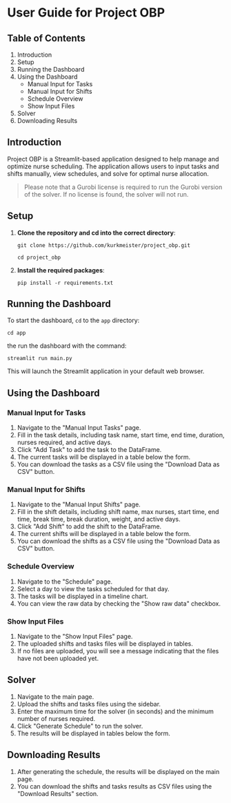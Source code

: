 # User Guide for Project OBP

## Table of Contents
1. Introduction
2. Setup
3. Running the Dashboard
4. Using the Dashboard
    - Manual Input for Tasks
    - Manual Input for Shifts
    - Schedule Overview
    - Show Input Files
5. Solver
6. Downloading Results

## Introduction
Project OBP is a Streamlit-based application designed to help manage and optimize nurse scheduling. The application allows users to input tasks and shifts manually, view schedules, and solve for optimal nurse allocation.

> Please note that a Gurobi license is required to run the Gurobi version of the solver. If no license is found, the solver will not run.

## Setup
1. **Clone the repository and cd into the correct directory**:
    ```
    git clone https://github.com/kurkmeister/project_obp.git
    ```
    ```
    cd project_obp
    ```

2. **Install the required packages**:
    ```
    pip install -r requirements.txt
    ```

## Running the Dashboard
To start the dashboard, `cd` to the `app` directory: 
```
cd app
```

the run the dashboard with the command:
```
streamlit run main.py
```
This will launch the Streamlit application in your default web browser.

## Using the Dashboard

### Manual Input for Tasks
1. Navigate to the "Manual Input Tasks" page.
2. Fill in the task details, including task name, start time, end time, duration, nurses required, and active days.
3. Click "Add Task" to add the task to the DataFrame.
4. The current tasks will be displayed in a table below the form.
5. You can download the tasks as a CSV file using the "Download Data as CSV" button.

### Manual Input for Shifts
1. Navigate to the "Manual Input Shifts" page.
2. Fill in the shift details, including shift name, max nurses, start time, end time, break time, break duration, weight, and active days.
3. Click "Add Shift" to add the shift to the DataFrame.
4. The current shifts will be displayed in a table below the form.
5. You can download the shifts as a CSV file using the "Download Data as CSV" button.

### Schedule Overview
1. Navigate to the "Schedule" page.
2. Select a day to view the tasks scheduled for that day.
3. The tasks will be displayed in a timeline chart.
4. You can view the raw data by checking the "Show raw data" checkbox.

### Show Input Files
1. Navigate to the "Show Input Files" page.
2. The uploaded shifts and tasks files will be displayed in tables.
3. If no files are uploaded, you will see a message indicating that the files have not been uploaded yet.

## Solver
1. Navigate to the main page.
2. Upload the shifts and tasks files using the sidebar.
3. Enter the maximum time for the solver (in seconds) and the minimum number of nurses required.
4. Click "Generate Schedule" to run the solver.
5. The results will be displayed in tables below the form.

## Downloading Results
1. After generating the schedule, the results will be displayed on the main page.
2. You can download the shifts and tasks results as CSV files using the "Download Results" section.
